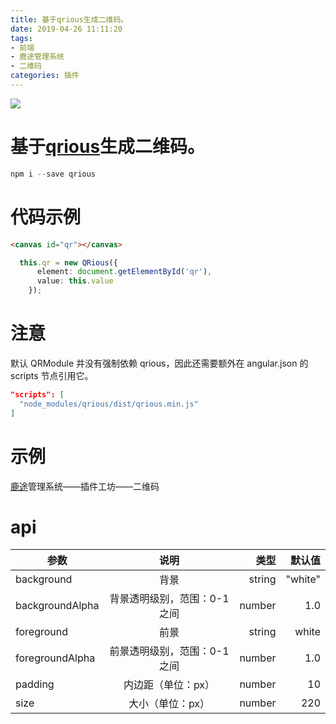 ```yaml
---
title: 基于qrious生成二维码。
date: 2019-04-26 11:11:20
tags: 
- 前端
- 鹿途管理系统
- 二维码
categories: 插件
---
```

<img src="https://wx4.sinaimg.cn/mw690/8954143dgy1g1f67hvkgmj21400u0e85.jpg" class="full-image" />

# 基于[qrious](https://github.com/neocotic/qrious#api)生成二维码。

``` ts
npm i --save qrious
```
# 代码示例

```html
<canvas id="qr"></canvas>
```

```ts
  this.qr = new QRious({
      element: document.getElementById('qr'),
      value: this.value
    });
```
<!--more-->
# 注意

默认 QRModule 并没有强制依赖 qrious，因此还需要额外在 angular.json 的 scripts 节点引用它。

```json
"scripts": [
  "node_modules/qrious/dist/qrious.min.js"
]
```

# 示例 
[鹿途](https://zhourenyou.github.io/web-deerway/passport/login)管理系统——插件工坊——二维码


# api

| 参数            |             说明             |   类型 |  默认值 |
|-----------------|:----------------------------:|-------:|--------:|
| background      |             背景             | string | "white" |
| backgroundAlpha | 背景透明级别，范围：0-1 之间 | number |     1.0 |
| foreground      |             前景             | string |   white |
| foregroundAlpha | 前景透明级别，范围：0-1 之间 | number |     1.0 |
| padding         |      内边距（单位：px）      | number |      10 |
| size            |       大小（单位：px）       | number |     220 |

